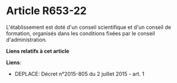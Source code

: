 # Article R653-22

L'établissement est doté d'un conseil scientifique et d'un conseil de formation, organisés dans les conditions fixées par le
conseil d'administration.

**Liens relatifs à cet article**

**Liens**:

  - DEPLACE: Décret n°2015-805 du 2 juillet 2015 - art. 1
